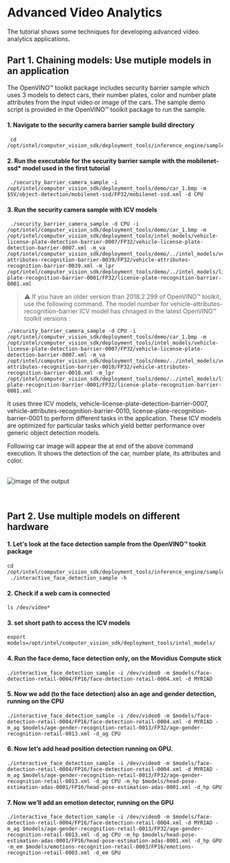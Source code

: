 # Advanced Video Analytics
The tutorial shows some techniques for developing advanced video analytics applications.

## Part 1. Chaining models: Use mutiple models in an application

The OpenVINO™ toolkit package includes security barrier sample which uses 3 models to detect cars, their number plates, color and number plate attributes from the input video or image of the cars. The sample demo script is provided in the OpenVINO™ toolkit package to run the sample. 

#### 1. Navigate to the security camera barrier sample build directory

	 cd /opt/intel/computer_vision_sdk/deployment_tools/inference_engine/samples/build/intel64/Release
  
#### 2. Run the executable for the security barrier sample with the mobilenet-ssd* model used in the first tutorial

	 ./security_barrier_camera_sample -i /opt/intel/computer_vision_sdk/deployment_tools/demo/car_1.bmp -m $SV/object-detection/mobilenet-ssd/FP32/mobilenet-ssd.xml -d CPU
 
#### 3. Run the security camera sample with ICV models 

     ./security_barrier_camera_sample -d CPU -i /opt/intel/computer_vision_sdk/deployment_tools/demo/car_1.bmp -m /opt/intel/computer_vision_sdk/deployment_tools/intel_models/vehicle-license-plate-detection-barrier-0007/FP32/vehicle-license-plate-detection-barrier-0007.xml -m_va /opt/intel/computer_vision_sdk/deployment_tools/demo/../intel_models/vehicle-attributes-recognition-barrier-0039/FP32/vehicle-attributes-recognition-barrier-0039.xml -m_lpr /opt/intel/computer_vision_sdk/deployment_tools/demo/../intel_models/license-plate-recognition-barrier-0001/FP32/license-plate-recognition-barrier-0001.xml

> :warning: If you have an older version than 2018.2.299 of OpenVINO™ toolkit, use the following command. The model number for vehicle-attributes-recognition-barrier ICV model has chnaged in the latest OpenVINO™ toolkit versions :

	./security_barrier_camera_sample -d CPU -i /opt/intel/computer_vision_sdk/deployment_tools/demo/car_1.bmp -m /opt/intel/computer_vision_sdk/deployment_tools/intel_models/vehicle-license-plate-detection-barrier-0007/FP32/vehicle-license-plate-detection-barrier-0007.xml -m_va /opt/intel/computer_vision_sdk/deployment_tools/demo/../intel_models/vehicle-attributes-recognition-barrier-0010/FP32/vehicle-attributes-recognition-barrier-0010.xml -m_lpr /opt/intel/computer_vision_sdk/deployment_tools/demo/../intel_models/license-plate-recognition-barrier-0001/FP32/license-plate-recognition-barrier-0001.xml

It uses three ICV models, vehicle-license-plate-detection-barrier-0007, vehicle-attributes-recognition-barrier-0010, license-plate-recognition-barrier-0001 to perform different tasks in the application. These ICV models are optimized for particular tasks which yield better performance over generic object detection models. 
 
Following car image will appear the at end of the above command execution. It shows the detection of the car, number plate, its attributes and color.  
<br>

![image of the output](https://github.com/intel-iot-devkit/smart-video-workshop/blob/master/images/sampleop.png "car")

<br>


## Part 2. Use multiple models on different hardware

#### 1. Let's look at the face detection sample from the OpenVINO™ tookit package
	
	cd /opt/intel/computer_vision_sdk/deployment_tools/inference_engine/samples/build/intel64/Release
	 ./interactive_face_detection_sample -h
	 
#### 2. Check if a web cam is connected

	ls /dev/video*

#### 3. set short path to access the ICV models

	export models=/opt/intel/computer_vision_sdk/deployment_tools/intel_models/
	
#### 4. Run the face demo, face detection only, on the Movidius Compute stick

	./interactive_face_detection_sample -i /dev/video0 -m $models/face-detection-retail-0004/FP16/face-detection-retail-0004.xml -d MYRIAD

#### 5. Now we add (to the face detection) also an age and gender detection, running on the CPU

	./interactive_face_detection_sample -i /dev/video0 -m $models/face-detection-retail-0004/FP16/face-detection-retail-0004.xml -d MYRIAD -m_ag $models/age-gender-recognition-retail-0013/FP32/age-gender-recognition-retail-0013.xml -d_ag CPU 


#### 6. Now let’s add head position detection running on GPU.
 
 	./interactive_face_detection_sample -i /dev/video0 -m $models/face-detection-retail-0004/FP16/face-detection-retail-0004.xml -d MYRIAD -m_ag $models/age-gender-recognition-retail-0013/FP32/age-gender-recognition-retail-0013.xml -d_ag CPU -m_hp $models/head-pose-estimation-adas-0001/FP16/head-pose-estimation-adas-0001.xml -d_hp GPU

#### 7. Now we’ll add an emotion detector, running on the GPU
	
	./interactive_face_detection_sample -i /dev/video0 -m $models/face-detection-retail-0004/FP16/face-detection-retail-0004.xml -d MYRIAD -m_ag $models/age-gender-recognition-retail-0013/FP32/age-gender-recognition-retail-0013.xml -d_ag CPU -m_hp $models/head-pose-estimation-adas-0001/FP16/head-pose-estimation-adas-0001.xml -d_hp GPU -m_em $models/emotions-recognition-retail-0003/FP16/emotions-recognition-retail-0003.xml -d_em GPU
	

	

